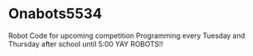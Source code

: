 # Onabots5534
Robot Code for upcoming competition
Programming every Tuesday and Thursday after school until 5:00
YAY ROBOTS!!
